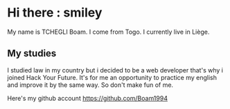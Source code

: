 # Hi there : smiley

My name is TCHEGLI Boam. I come from Togo. I currently live in Liège.

## My studies

I studied law in my country but i decided to be a web developer that's why i joined Hack Your Future. It's for me an opportunity to practice my english and improve it by the same way. So don't make fun of me.

Here's my github account https://github.com/Boam1994

